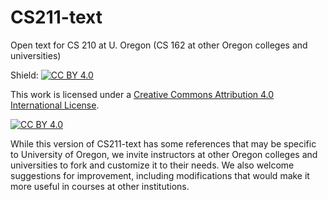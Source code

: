 # CS211-text
Open text for CS 210 at U. Oregon  (CS 162 at other Oregon colleges 
and universities)

Shield: [![CC BY 4.0][cc-by-shield]][cc-by]

This work is licensed under a
[Creative Commons Attribution 4.0 International License][cc-by].

[![CC BY 4.0][cc-by-image]][cc-by]

[cc-by]: http://creativecommons.org/licenses/by/4.0/
[cc-by-image]: https://i.creativecommons.org/l/by/4.0/88x31.png
[cc-by-shield]: https://img.shields.io/badge/License-CC%20BY%204.0-lightgrey.svg

While this version of CS211-text has some references that may be
specific to University of Oregon, we invite instructors at other
Oregon colleges and universities to fork and customize it to their
needs.   We also welcome suggestions for improvement, including 
modifications that would make it more useful in courses at other 
institutions. 